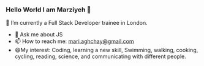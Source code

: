 ### Hello World I am Marziyeh  👋

 🌱 I’m currently a Full Stack Developer trainee in London.
- 💬 Ask me about JS
- 📫 How to reach me: mari.aghchay@gmail.com
- 😄My interest: Coding, learning a new skill, Swimming, walking, cooking, cycling, reading, science, and communicating with different people.
